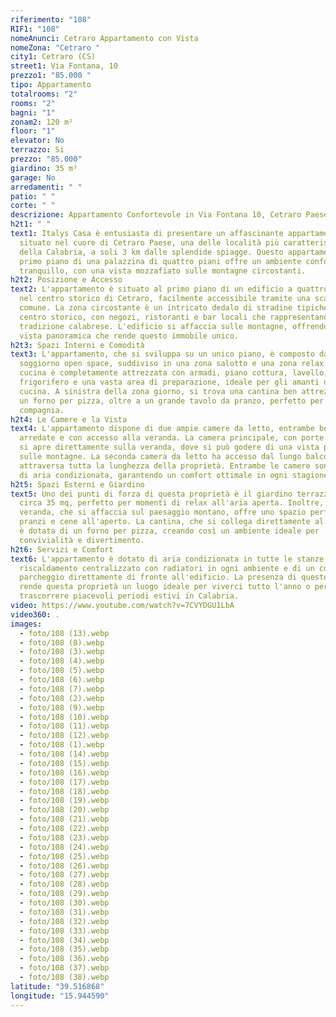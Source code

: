```yaml
---
riferimento: "108"
RIF1: "108"
nomeAnunci: Cetraro Appartamento con Vista
nomeZona: "Cetraro "
city1: Cetraro (CS)
street1: Via Fontana, 10
prezzo1: "85.000 "
tipo: Appartamento
totalrooms: "2"
rooms: "2"
bagni: "1"
zonam2: 120 m²
floor: "1"
elevator: No
terrazzo: Si
prezzo: "85.000"
giardino: 35 m²
garage: No
arredamenti: " "
patio: " "
corte: " "
descrizione: Appartamento Confortevole in Via Fontana 10, Cetraro Paese
h2t1: " "
text1: Italys Casa è entusiasta di presentare un affascinante appartamento
  situato nel cuore di Cetraro Paese, una delle località più caratteristiche
  della Calabria, a soli 3 km dalle splendide spiagge. Questo appartamento al
  primo piano di una palazzina di quattro piani offre un ambiente confortevole e
  tranquillo, con una vista mozzafiato sulle montagne circostanti.
h2t2: Posizione e Accesso
text2: L'appartamento è situato al primo piano di un edificio a quattro piani
  nel centro storico di Cetraro, facilmente accessibile tramite una scala
  comune. La zona circostante è un intricato dedalo di stradine tipiche del
  centro storico, con negozi, ristoranti e bar locali che rappresentano la
  tradizione calabrese. L'edificio si affaccia sulle montagne, offrendo una
  vista panoramica che rende questo immobile unico.
h2t3: Spazi Interni e Comodità
text3: L'appartamento, che si sviluppa su un unico piano, è composto da un ampio
  soggiorno open space, suddiviso in una zona salotto e una zona relax. La
  cucina è completamente attrezzata con armadi, piano cottura, lavello,
  frigorifero e una vasta area di preparazione, ideale per gli amanti della
  cucina. A sinistra della zona giorno, si trova una cantina ben attrezzata con
  un forno per pizza, oltre a un grande tavolo da pranzo, perfetto per cene in
  compagnia.
h2t4: Le Camere e la Vista
text4: L'appartamento dispone di due ampie camere da letto, entrambe ben
  arredate e con accesso alla veranda. La camera principale, con porte balcone,
  si apre direttamente sulla veranda, dove si può godere di una vista panoramica
  sulle montagne. La seconda camera da letto ha accesso dal lungo balcone che
  attraversa tutta la lunghezza della proprietà. Entrambe le camere sono dotate
  di aria condizionata, garantendo un comfort ottimale in ogni stagione.
h2t5: Spazi Esterni e Giardino
text5: Uno dei punti di forza di questa proprietà è il giardino terrazzato di
  circa 35 mq, perfetto per momenti di relax all'aria aperta. Inoltre, la
  veranda, che si affaccia sul paesaggio montano, offre uno spazio perfetto per
  pranzi e cene all'aperto. La cantina, che si collega direttamente al giardino,
  è dotata di un forno per pizza, creando così un ambiente ideale per
  convivialità e divertimento.
h2t6: Servizi e Comfort
text6: L'appartamento è dotato di aria condizionata in tutte le stanze,
  riscaldamento centralizzato con radiatori in ogni ambiente e di un comodo
  parcheggio direttamente di fronte all'edificio. La presenza di queste comodità
  rende questa proprietà un luogo ideale per viverci tutto l'anno o per
  trascorrere piacevoli periodi estivi in Calabria.
video: https://www.youtube.com/watch?v=7CVYDGU1LbA
video360: .
images:
  - foto/108 (13).webp
  - foto/108 (8).webp
  - foto/108 (3).webp
  - foto/108 (4).webp
  - foto/108 (5).webp
  - foto/108 (6).webp
  - foto/108 (7).webp
  - foto/108 (2).webp
  - foto/108 (9).webp
  - foto/108 (10).webp
  - foto/108 (11).webp
  - foto/108 (12).webp
  - foto/108 (1).webp
  - foto/108 (14).webp
  - foto/108 (15).webp
  - foto/108 (16).webp
  - foto/108 (17).webp
  - foto/108 (18).webp
  - foto/108 (19).webp
  - foto/108 (20).webp
  - foto/108 (21).webp
  - foto/108 (22).webp
  - foto/108 (23).webp
  - foto/108 (24).webp
  - foto/108 (25).webp
  - foto/108 (26).webp
  - foto/108 (27).webp
  - foto/108 (28).webp
  - foto/108 (29).webp
  - foto/108 (30).webp
  - foto/108 (31).webp
  - foto/108 (32).webp
  - foto/108 (33).webp
  - foto/108 (34).webp
  - foto/108 (35).webp
  - foto/108 (36).webp
  - foto/108 (37).webp
  - foto/108 (38).webp
latitude: "39.516868"
longitude: "15.944590"
---
```


